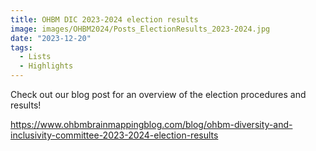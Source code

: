 ```yaml
---
title: OHBM DIC 2023-2024 election results
image: images/OHBM2024/Posts_ElectionResults_2023-2024.jpg
date: "2023-12-20"
tags:
  - Lists
  - Highlights
---
```

Check out our blog post for an overview of the election procedures and results!

<!-- more -->
https://www.ohbmbrainmappingblog.com/blog/ohbm-diversity-and-inclusivity-committee-2023-2024-election-results
